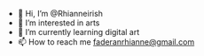 - 👋 Hi, I’m @Rhianneirish
- 👀 I’m interested in arts
- 🌱 I’m currently learning digital art
- 📫 How to reach me faderanrhianne@gmail.com 

<!---
Rhianneirish/Rhianneirish is a ✨ special ✨ repository because its `README.md` (this file) appears on your GitHub profile.
You can click the Preview link to take a look at your changes.
--->

